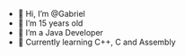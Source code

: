 - 👋 Hi, I’m @Gabriel
- 👀 I’m 15 years old
- 🌱 I’m a Java Developer
- 💾 Currently learning C++, C and Assembly

<!---
Gabriel55ita/Gabriel55ita is a ✨ special ✨ repository because its `README.md` (this file) appears on your GitHub profile.
You can click the Preview link to take a look at your changes.
--->
